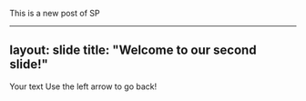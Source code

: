 This is a new post of SP


---
layout: slide
title: "Welcome to our second slide!"
---
Your text
Use the left arrow to go back!
